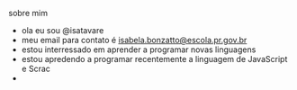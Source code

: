 sobre mim
- ola eu sou @isatavare
- meu email para contato é isabela.bonzatto@escola.pr.gov.br
- estou interressado em aprender a programar novas linguagens
- estou apredendo a programar recentemente a linguagem de JavaScript e Scrac
- 

<!---
isatavare/isatavare is a ✨ special ✨ repository because its `README.md` (this file) appears on your GitHub profile.
You can click the Preview link to take a look at your changes.
--->
